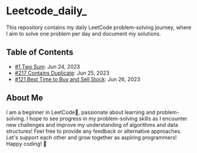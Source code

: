 # Leetcode_daily_
This repository contains my daily LeetCode problem-solving journey, where I aim to solve one problem per day and document my solutions.

## Table of Contents
- [#1 Two Sum](.problem/1.Two_sum.md): Jun 24, 2023
- [#217 Contains Duplicate](./problem-2): Jun 25, 2023
- [#121 Best Time to Buy and Sell Stock](./problem-3): Jun 26, 2023 

## About Me
I am a beginner in LeetCode🔰, passionate about learning and problem-solving. I hope to see progress in my problem-solving skills as I encounter new challenges and improve my understanding of algorithms and data structures! 
Feel free to provide any feedback or alternative approaches. Let's support each other and grow together as aspiring programmers!
Happy coding! 🚀
